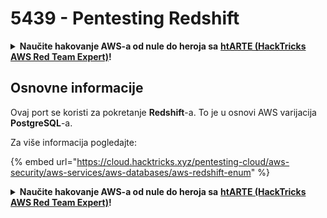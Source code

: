 # 5439 - Pentesting Redshift

<details>

<summary><strong>Naučite hakovanje AWS-a od nule do heroja sa</strong> <a href="https://training.hacktricks.xyz/courses/arte"><strong>htARTE (HackTricks AWS Red Team Expert)</strong></a><strong>!</strong></summary>

* Da li radite u **cybersecurity kompaniji**? Želite li da vidite **vašu kompaniju reklamiranu na HackTricks-u**? Ili želite da imate pristup **najnovijoj verziji PEASS-a ili preuzmete HackTricks u PDF formatu**? Proverite [**SUBSCRIPTION PLANS**](https://github.com/sponsors/carlospolop)!
* Otkrijte [**The PEASS Family**](https://opensea.io/collection/the-peass-family), našu kolekciju ekskluzivnih [**NFT-ova**](https://opensea.io/collection/the-peass-family)
* Nabavite [**zvanični PEASS & HackTricks swag**](https://peass.creator-spring.com)
* **Pridružite se** [**💬**](https://emojipedia.org/speech-balloon/) [**Discord grupi**](https://discord.gg/hRep4RUj7f) ili [**telegram grupi**](https://t.me/peass) ili me **pratite** na **Twitter-u** 🐦[**@carlospolopm**](https://twitter.com/hacktricks\_live)**.**
* **Podelite svoje hakovanje trikove slanjem PR-ova na** [**hacktricks repo**](https://github.com/carlospolop/hacktricks) **i** [**hacktricks-cloud repo**](https://github.com/carlospolop/hacktricks-cloud).

</details>

## Osnovne informacije

Ovaj port se koristi za pokretanje **Redshift**-a. To je u osnovi AWS varijacija **PostgreSQL**-a.

Za više informacija pogledajte:

{% embed url="https://cloud.hacktricks.xyz/pentesting-cloud/aws-security/aws-services/aws-databases/aws-redshift-enum" %}

<details>

<summary><strong>Naučite hakovanje AWS-a od nule do heroja sa</strong> <a href="https://training.hacktricks.xyz/courses/arte"><strong>htARTE (HackTricks AWS Red Team Expert)</strong></a><strong>!</strong></summary>

* Da li radite u **cybersecurity kompaniji**? Želite li da vidite **vašu kompaniju reklamiranu na HackTricks-u**? Ili želite da imate pristup **najnovijoj verziji PEASS-a ili preuzmete HackTricks u PDF formatu**? Proverite [**SUBSCRIPTION PLANS**](https://github.com/sponsors/carlospolop)!
* Otkrijte [**The PEASS Family**](https://opensea.io/collection/the-peass-family), našu kolekciju ekskluzivnih [**NFT-ova**](https://opensea.io/collection/the-peass-family)
* Nabavite [**zvanični PEASS & HackTricks swag**](https://peass.creator-spring.com)
* **Pridružite se** [**💬**](https://emojipedia.org/speech-balloon/) [**Discord grupi**](https://discord.gg/hRep4RUj7f) ili [**telegram grupi**](https://t.me/peass) ili me **pratite** na **Twitter-u** 🐦[**@carlospolopm**](https://twitter.com/hacktricks\_live)**.**
* **Podelite svoje hakovanje trikove slanjem PR-ova na** [**hacktricks repo**](https://github.com/carlospolop/hacktricks) **i** [**hacktricks-cloud repo**](https://github.com/carlospolop/hacktricks-cloud).

</details>
